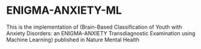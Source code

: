# ENIGMA-ANXIETY-ML

This is the implementation of (Brain-Based Classification of Youth with Anxiety Disorders: an ENIGMA-ANXIETY Transdiagnostic Examination using Machine Learning) published in Nature Mental Health
